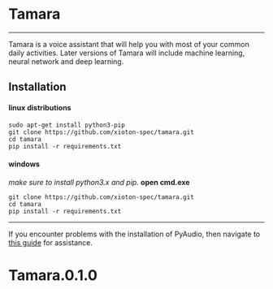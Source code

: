 # Tamara

---

Tamara is a voice assistant that will help you with most of your common daily activities. Later versions of Tamara will include machine learning, neural network and deep learning.

## Installation

#### linux distributions
```
sudo apt-get install python3-pip
git clone https://github.com/xioton-spec/tamara.git
cd tamara
pip install -r requirements.txt
```
#### windows
*make sure to install python3.x and pip.*
**open cmd.exe**
```
git clone https://github.com/xioton-spec/tamara.git
cd tamara
pip install -r requirements.txt
```

---
If you encounter problems with the installation of PyAudio, then navigate to [this guide](https://tamara.github.io/pyaudio) for assistance.


# Tamara.0.1.0
